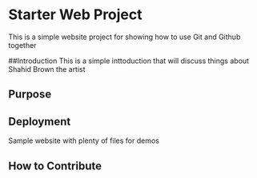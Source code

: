 # Starter Web Project

This is a simple website project for showing how to use Git and Github together

##Introduction
This is a simple inttoduction that will discuss things about Shahid Brown the artist

## Purpose

## Deployment

Sample website with plenty of files for demos

## How to Contribute